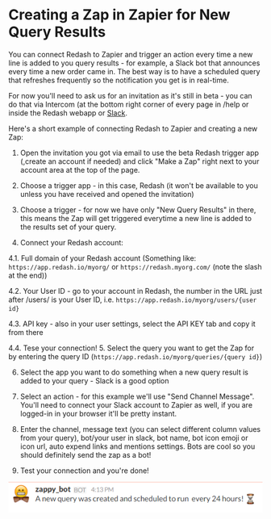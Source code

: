 # Creating a Zap in Zapier for New Query Results

You can connect Redash to Zapier and trigger an action every time a new line is added to you query results - for example, a Slack bot that announces every time a new order came in.
The best way is to have a scheduled query that refreshes frequently so the notification you get is in real-time.

For now you'll need to ask us for an invitation as it's still in beta - you can do that via Intercom (at the bottom right corner of every page in /help or inside the Redash webapp or [Slack](https://redash.slack.com/).

Here's a short example of connecting Redash to Zapier and creating a new Zap:
1. Open the invitation you got via email to use the beta Redash trigger app (,create an account if needed) and click "Make a Zap" right next to your account area at the top of the page.

2. Choose a trigger app - in this case, Redash (it won't be available to you unless you have received and opened the invitation)

3. Choose a trigger - for now we have only "New Query Results" in there, this means the Zap will get triggered everytime a new line is added to the results set of your query.

4. Connect your Redash account:

  4.1. Full domain of your Redash account (Something like: `https://app.redash.io/myorg/` or `https://redash.myorg.com/` (note the slash at the end))

  4.2. Your User ID - go to your account in Redash, the number in the URL just after /users/ is your User ID, i.e. `https://app.redash.io/myorg/users/{user id}`

  4.3. API key - also in your user settings, select the API KEY tab and copy it from there

  4.4. Tese your connection!
5. Select the query you want to get the Zap for by entering the query ID (`https://app.redash.io/myorg/queries/{query id}`)

6. Select the app you want to do something when a new query result is added to your query - Slack is a good option

7. Select an action - for this example we'll use "Send Channel Message". You'll need to connect your Slack account to Zapier as well, if you are logged-in in your browser it'll be pretty instant.

8. Enter the channel, message text (you can select different column values from your query), bot/your user in slack, bot name, bot icon emoji or icon url, auto expend links and mentions settings. Bots are cool so you should definitely send the zap as a bot!

9. Test your connection and you're done!

![](../assets/zappy_bot.png)
